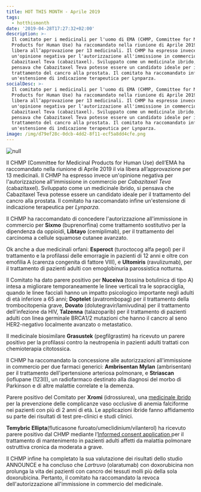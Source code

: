 ```yaml
---
title: HOT THIS MONTH - Aprile 2019
tags:
  - hotthismonth
date: '2019-04-28T17:27:32+02:00'
description: >-
  Il comitato per i medicinali per l'uomo di EMA (CHMP, Committee for Medicinal
  Products for Human Use) ha raccomandato nella riunione di Aprile 2019 il via
  libera all’approvazione per 13 medicinali. Il CHMP ha espresso invece
  un'opinione negativa per l'autorizzazione all'immissione in commercio per
  Cabazitaxel Teva (cabazitaxel). Sviluppato come un medicinale ibrido, si
  pensava che Cabazitaxel Teva potesse essere un candidato ideale per il
  trattamento del cancro alla prostata. Il comitato ha raccomandato infine
  un'estensione di indicazione terapeutica per Lynparza.
socialDesc: >-
  Il comitato per i medicinali per l'uomo di EMA (CHMP, Committee for Medicinal
  Products for Human Use) ha raccomandato nella riunione di Aprile 2019 il via
  libera all’approvazione per 13 medicinali. Il CHMP ha espresso invece
  un'opinione negativa per l'autorizzazione all'immissione in commercio per
  Cabazitaxel Teva (cabazitaxel). Sviluppato come un medicinale ibrido, si
  pensava che Cabazitaxel Teva potesse essere un candidato ideale per il
  trattamento del cancro alla prostata. Il comitato ha raccomandato infine
  un'estensione di indicazione terapeutica per Lynparza.
image: /img/d79ef28c-0dcb-4dd2-8f11-ecf5a8dd4cfe.png
---
```

![null](/img/d79ef28c-0dcb-4dd2-8f11-ecf5a8dd4cfe.png)

Il CHMP (Committee for Medicinal Products for Human Use) dell’EMA ha raccomandato nella riunione di Aprile 2019 il via libera all’approvazione per 13 medicinali. Il CHMP ha espresso invece un'opinione negativa per l'autorizzazione all'immissione in commercio per _Cabazitaxel Teva_ (cabazitaxel). Sviluppato come un medicinale ibrido, si pensava che Cabazitaxel Teva potesse essere un candidato ideale per il trattamento del cancro alla prostata. Il comitato ha raccomandato infine un'estensione di indicazione terapeutica per _Lynparza_.

Il CHMP ha raccomandato di concedere l'autorizzazione all'immissione in commercio per **Sixmo** (buprenorfina) come trattamento sostitutivo per la dipendenza da oppioidi, **Libtayo** (cemiplimab), per il trattamento del carcinoma a cellule squamose cutanee avanzato. 

Ok anche a due medicinali orfani: **Esperoct** (turoctocog alfa pegol) per il trattamento e la profilassi delle emorragie in pazienti di 12 anni e oltre con emofilia A (carenza congenita di fattore VIII), e **Ultomiris** (ravulizumab), per il trattamento di pazienti adulti con emoglobinuria parossistica notturna.

Il Comitato ha dato parere positivo per **Nuceiva** (tossina botulinica di tipo A) intesa a migliorare temporaneamente le linee verticali tra le sopracciglia, quando le linee facciali hanno un impatto psicologico importante negli adulti di età inferiore a 65 anni; **Doptelet** (avatrombopag) per il trattamento della trombocitopenia grave, **Dovato** (dolutegravir/lamivudina) per il trattamento dell'infezione da HIV, **Talzenna** (talazoparib) per il trattamento di pazienti adulti con linea germinale BRCA1/2 mutazioni che hanno il cancro al seno HER2-negativo localmente avanzato o metastatico.

Il medicinale biosimilare **Grasustek** (pegfilgrastim) ha ricevuto un parere positivo per la profilassi contro la neutropenia in pazienti adulti trattati con chemioterapia citotossica.

Il CHMP ha raccomandato la concessione alle autorizzazioni all'immissione in commercio per due farmaci generici: **Ambrisentan** **Mylan** (ambrisentan) per il trattamento dell'ipertensione arteriosa polmonare, e **Striascan** (ioflupane (123I)), un radiofarmaco destinato alla diagnosi del morbo di Parkinson e di altre malattie correlate e la demenza.

Parere positivo del Comitato per **Xromi** (idrossiurea), una [medicinale ibrido](https://www.ema.europa.eu/en/glossary/hybrid-medicine) per la prevenzione delle complicanze vaso occlusive di anemia falciforme nei pazienti con più di 2 anni di età. Le applicazioni ibride fanno affidamento su parte dei risultati di test pre-clinici e studi clinici.

**Temybric Ellipta**(fluticasone furoato/umeclidinium/vilanterol) ha ricevuto parere positivo dal CHMP mediante l’[Informed consent application ](https://www.ema.europa.eu/en/glossary/informed-consent-application)per il trattamento di mantenimento in pazienti adulti affetti da malattia polmonare ostruttiva cronica da moderata a grave.

Il CHMP infine ha completato la sua valutazione dei risultati dello studio ANNOUNCE e ha concluso che _Lartruvo_ (olaratumab) con doxorubicina non prolunga la vita dei pazienti con cancro dei tessuti molli più della sola doxorubicina. Pertanto, il comitato ha raccomandato la revoca dell'autorizzazione all'immissione in commercio del medicinale.
